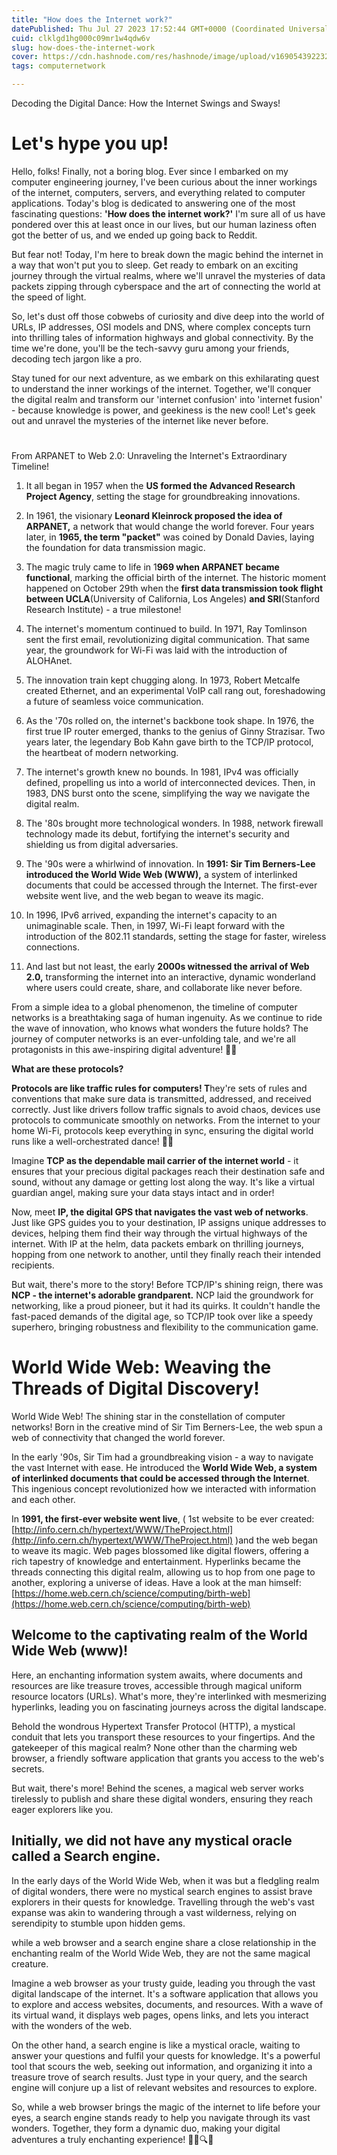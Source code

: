 ```yaml
---
title: "How does the Internet work?"
datePublished: Thu Jul 27 2023 17:52:44 GMT+0000 (Coordinated Universal Time)
cuid: clklgd1hg000c09mr1w4qdw6v
slug: how-does-the-internet-work
cover: https://cdn.hashnode.com/res/hashnode/image/upload/v1690543922329/cbb9d0c0-eada-43bb-94f9-ca2ebe3ed224.png
tags: computernetwork

---
```


Decoding the Digital Dance: How the Internet Swings and Sways!

# Let's hype you up!

Hello, folks! Finally, not a boring blog. Ever since I embarked on my computer engineering journey, I've been curious about the inner workings of the internet, computers, servers, and everything related to computer applications. Today's blog is dedicated to answering one of the most fascinating questions: **'How does the internet work?'** I'm sure all of us have pondered over this at least once in our lives, but our human laziness often got the better of us, and we ended up going back to Reddit.

But fear not! Today, I'm here to break down the magic behind the internet in a way that won't put you to sleep. Get ready to embark on an exciting journey through the virtual realms, where we'll unravel the mysteries of data packets zipping through cyberspace and the art of connecting the world at the speed of light.

So, let's dust off those cobwebs of curiosity and dive deep into the world of URLs, IP addresses, OSI models and DNS, where complex concepts turn into thrilling tales of information highways and global connectivity. By the time we're done, you'll be the tech-savvy guru among your friends, decoding tech jargon like a pro.

Stay tuned for our next adventure, as we embark on this exhilarating quest to understand the inner workings of the internet. Together, we'll conquer the digital realm and transform our 'internet confusion' into 'internet fusion' - because knowledge is power, and geekiness is the new cool! Let's geek out and unravel the mysteries of the internet like never before.

#   
From ARPANET to Web 2.0: Unraveling the Internet's Extraordinary Timeline!

1. It all began in 1957 when the **US formed the Advanced Research Project Agency**, setting the stage for groundbreaking innovations.
    
2. In 1961, the visionary **Leonard Kleinrock proposed the idea of ARPANET,** a network that would change the world forever. Four years later, in **1965, the term "packet"** was coined by Donald Davies, laying the foundation for data transmission magic.
    
3. The magic truly came to life in 1**969 when ARPANET became functional**, marking the official birth of the internet. The historic moment happened on October 29th when the **first data transmission took flight between UCLA**(University of California, Los Angeles) **and SRI**(Stanford Research Institute) - a true milestone!
    
4. The internet's momentum continued to build. In 1971, Ray Tomlinson sent the first email, revolutionizing digital communication. That same year, the groundwork for Wi-Fi was laid with the introduction of ALOHAnet.
    
5. The innovation train kept chugging along. In 1973, Robert Metcalfe created Ethernet, and an experimental VoIP call rang out, foreshadowing a future of seamless voice communication.
    
6. As the '70s rolled on, the internet's backbone took shape. In 1976, the first true IP router emerged, thanks to the genius of Ginny Strazisar. Two years later, the legendary Bob Kahn gave birth to the TCP/IP protocol, the heartbeat of modern networking.
    
7. The internet's growth knew no bounds. In 1981, IPv4 was officially defined, propelling us into a world of interconnected devices. Then, in 1983, DNS burst onto the scene, simplifying the way we navigate the digital realm.
    
8. The '80s brought more technological wonders. In 1988, network firewall technology made its debut, fortifying the internet's security and shielding us from digital adversaries.
    
9. The '90s were a whirlwind of innovation. In **1991: Sir Tim Berners-Lee introduced the World Wide Web (WWW),** a system of interlinked documents that could be accessed through the Internet. The first-ever website went live, and the web began to weave its magic.
    
10. In 1996, IPv6 arrived, expanding the internet's capacity to an unimaginable scale. Then, in 1997, Wi-Fi leapt forward with the introduction of the 802.11 standards, setting the stage for faster, wireless connections.
    
11. And last but not least, the early **2000s witnessed the arrival of Web 2.0,** transforming the internet into an interactive, dynamic wonderland where users could create, share, and collaborate like never before.
    

From a simple idea to a global phenomenon, the timeline of computer networks is a breathtaking saga of human ingenuity. As we continue to ride the wave of innovation, who knows what wonders the future holds? The journey of computer networks is an ever-unfolding tale, and we're all protagonists in this awe-inspiring digital adventure! 🚀🌐

**What are these protocols?**

**Protocols are like traffic rules for computers! T**hey're sets of rules and conventions that make sure data is transmitted, addressed, and received correctly. Just like drivers follow traffic signals to avoid chaos, devices use protocols to communicate smoothly on networks. From the internet to your home Wi-Fi, protocols keep everything in sync, ensuring the digital world runs like a well-orchestrated dance! 🚀🌐

Imagine **TCP as the dependable mail carrier of the internet world** - it ensures that your precious digital packages reach their destination safe and sound, without any damage or getting lost along the way. It's like a virtual guardian angel, making sure your data stays intact and in order!

Now, meet **IP, the digital GPS that navigates the vast web of networks**. Just like GPS guides you to your destination, IP assigns unique addresses to devices, helping them find their way through the virtual highways of the internet. With IP at the helm, data packets embark on thrilling journeys, hopping from one network to another, until they finally reach their intended recipients.

But wait, there's more to the story! Before TCP/IP's shining reign, there was **NCP - the internet's adorable grandparent.** NCP laid the groundwork for networking, like a proud pioneer, but it had its quirks. It couldn't handle the fast-paced demands of the digital age, so TCP/IP took over like a speedy superhero, bringing robustness and flexibility to the communication game.

# World Wide Web: Weaving the Threads of Digital Discovery!

World Wide Web! The shining star in the constellation of computer networks! Born in the creative mind of Sir Tim Berners-Lee, the web spun a web of connectivity that changed the world forever.

In the early '90s, Sir Tim had a groundbreaking vision - a way to navigate the vast Internet with ease. He introduced the **World Wide Web, a system of interlinked documents that could be accessed through the Internet**. This ingenious concept revolutionized how we interacted with information and each other.

In **1991, the first-ever website went live**, ( 1st website to be ever created: [http://info.cern.ch/hypertext/WWW/TheProject.html](http://info.cern.ch/hypertext/WWW/TheProject.html) )and the web began to weave its magic. Web pages blossomed like digital flowers, offering a rich tapestry of knowledge and entertainment. Hyperlinks became the threads connecting this digital realm, allowing us to hop from one page to another, exploring a universe of ideas. Have a look at the man himself: [https://home.web.cern.ch/science/computing/birth-web](https://home.web.cern.ch/science/computing/birth-web)

## **Welcome to the captivating realm of the World Wide Web (www)!**

Here, an enchanting information system awaits, where documents and resources are like treasure troves, accessible through magical uniform resource locators (URLs). What's more, they're interlinked with mesmerizing hyperlinks, leading you on fascinating journeys across the digital landscape.

Behold the wondrous Hypertext Transfer Protocol (HTTP), a mystical conduit that lets you transport these resources to your fingertips. And the gatekeeper of this magical realm? None other than the charming web browser, a friendly software application that grants you access to the web's secrets.

But wait, there's more! Behind the scenes, a magical web server works tirelessly to publish and share these digital wonders, ensuring they reach eager explorers like you.

## **Initially, we did not have any mystical oracle called a Search engine.**

In the early days of the World Wide Web, when it was but a fledgling realm of digital wonders, there were no mystical search engines to assist brave explorers in their quests for knowledge. Travelling through the web's vast expanse was akin to wandering through a vast wilderness, relying on serendipity to stumble upon hidden gems.

while a web browser and a search engine share a close relationship in the enchanting realm of the World Wide Web, they are not the same magical creature.

Imagine a web browser as your trusty guide, leading you through the vast digital landscape of the internet. It's a software application that allows you to explore and access websites, documents, and resources. With a wave of its virtual wand, it displays web pages, opens links, and lets you interact with the wonders of the web.

On the other hand, a search engine is like a mystical oracle, waiting to answer your questions and fulfil your quests for knowledge. It's a powerful tool that scours the web, seeking out information, and organizing it into a treasure trove of search results. Just type in your query, and the search engine will conjure up a list of relevant websites and resources to explore.

So, while a web browser brings the magic of the internet to life before your eyes, a search engine stands ready to help you navigate through its vast wonders. Together, they form a dynamic duo, making your digital adventures a truly enchanting experience! 🕵️‍♂️🔍🌐